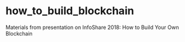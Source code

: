 # how_to_build_blockchain
Materials from presentation on InfoShare 2018: How to Build Your Own Blockchain
